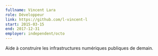 ```yaml
---
fullname: Vincent Lara
role: Développeur
link: https://github.com/l-vincent-l
start: 2015-03-15
end: 2017-12-31
employer: independent/octo
---
```


Aide à construire les infrastructures numériques publiques de demain.
